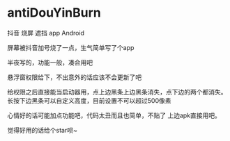 # antiDouYinBurn

抖音 烧屏 遮挡 app Android

屏幕被抖音加号烧了一点，生气简单写了个app

半夜写的，功能一般，凑合用吧

悬浮窗权限给下，不出意外的话应该不会更新了吧

给权限之后直接能当启动器用，点上边黑条上边黑条消失，点下边的两个都消失。
长按下边黑条可以自定义高度，目前设置不可以超过500像素

心情好的话可能加点功能吧，代码太丑而且也简单，不贴了 上边apk直接用吧。

觉得好用的话给个star呗~
